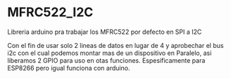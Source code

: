 # MFRC522_I2C
Libreria arduino pra trabajar los MFRC522 por defecto en SPI a I2C

Con el fin de usar solo 2 lineas de datos en lugar de 4 y aprobechar el bus i2c con el cual podemos montar mas de un dispositivo en Paralelo, asi liberamos 2 GPIO para uso en otas funciones.
Espesificamente para ESP8266 pero igual funciona con arduino.
